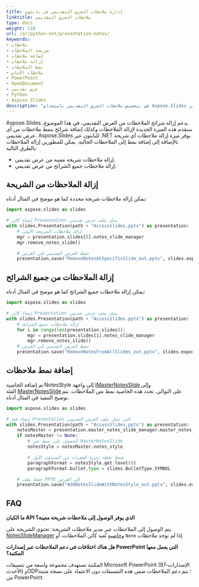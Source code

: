 ```yaml
---
title: إدارة ملاحظات العرض التقديمي في بايثون
linktitle: ملاحظات العرض التقديمي
type: docs
weight: 110
url: /ar/python-net/presentation-notes/
keywords:
- ملاحظات
- شريحة الملاحظات
- إضافة ملاحظات
- إزالة ملاحظات
- نمط الملاحظات
- ملاحظات الأساس
- PowerPoint
- OpenDocument
- عرض تقديمي
- Python
- Aspose.Slides
description: "قم بتخصيص ملاحظات العرض التقديمي باستخدام Aspose.Slides للبايثون عبر .NET. تعامل بسلاسة مع ملاحظات PowerPoint وOpenDocument لتعزيز إنتاجيتك."
---
```


Aspose.Slides يدعم إزالة شرائح الملاحظات من العرض التقديمي. في هذا الموضوع، سنقدم هذه الميزة الجديدة لإزالة الملاحظات وكذلك إضافة شرائح بنمط ملاحظات من أي عرض تقديمي. Aspose.Slides للبايثون عبر .NET يوفر ميزة إزالة ملاحظات أي شريحة بالإضافة إلى إضافة نمط إلى الملاحظات الحالية. يمكن للمطورين إزالة الملاحظات بالطرق التالية:

- إزالة ملاحظات شريحة معينة من عرض تقديمي.
- إزالة ملاحظات جميع الشرائح من عرض تقديمي.

## **إزالة الملاحظات من الشريحة**
يمكن إزالة ملاحظات شريحة محددة كما هو موضح في المثال أدناه:

```py
import aspose.slides as slides

# إنشاء كائن Presentation يمثل ملف عرض تقديمي 
with slides.Presentation(path + "AccessSlides.pptx") as presentation:
    # إزالة ملاحظات الشريحة الأولى
    mgr = presentation.slides[0].notes_slide_manager
    mgr.remove_notes_slide()

    # حفظ العرض التقديمي إلى القرص
    presentation.save("RemoveNotesAtSpecificSlide_out.pptx", slides.export.SaveFormat.PPTX)
```

## **إزالة الملاحظات من جميع الشرائح**
يمكن إزالة ملاحظات جميع الشرائح كما هو موضح في المثال أدناه:

```py
import aspose.slides as slides

# إنشاء كائن Presentation يمثل ملف عرض تقديمي 
with slides.Presentation(path + "AccessSlides.pptx") as presentation:
    # إزالة ملاحظات جميع الشرائح
    for i in range(len(presentation.slides)):
        mgr = presentation.slides[i].notes_slide_manager
        mgr.remove_notes_slide()
    # حفظ العرض التقديمي إلى القرص
    presentation.save("RemoveNotesFromAllSlides_out.pptx", slides.export.SaveFormat.PPTX)
```

## **إضافة نمط ملاحظات**
تم إضافة الخاصية NotesStyle إلى واجهة [IMasterNotesSlide](https://reference.aspose.com/slides/python-net/aspose.slides/imasternotesslide/) وإلى الفئة [MasterNotesSlide](https://reference.aspose.com/slides/python-net/aspose.slides/masternotesslide/) على التوالي. تحدد هذه الخاصية نمط نص الملاحظات. يتم توضيح التنفيذ في المثال أدناه.

```py
import aspose.slides as slides

# إنشاء فئة Presentation التي تمثل ملف العرض التقديمي
with slides.Presentation(path + "AccessSlides.pptx") as presentation:
    notesMaster = presentation.master_notes_slide_manager.master_notes_slide
    if notesMaster != None:
        # الحصول على نمط نص MasterNotesSlide
        notesStyle = notesMaster.notes_style

        # ضبط نقطه رمزية للفقرات من المستوى الأول
        paragraphFormat = notesStyle.get_level(0)
        paragraphFormat.bullet.type = slides.BulletType.SYMBOL

    # حفظ ملف PPTX إلى القرص
    presentation.save("AddNotesSlideWithNotesStyle_out.pptx", slides.export.SaveFormat.PPTX)
```

## **FAQ**

**ما الكيان API الذي يوفر الوصول إلى ملاحظات شريحة معينة؟**

يتم الوصول إلى الملاحظات عبر مدير ملاحظات الشريحة: تحتوي الشريحة على [NotesSlideManager](https://reference.aspose.com/slides/python-net/aspose.slides/notesslidemanager/) و[خاصية](https://reference.aspose.com/slides/python-net/aspose.slides/notesslidemanager/notes_slide/) تُعيد كائن الملاحظات، أو `None` إذا لم توجد ملاحظات.

**هل هناك اختلافات في دعم الملاحظات عبر إصدارات PowerPoint التي يعمل معها المكتبة؟**

المكتبة تستهدف مجموعة واسعة من تنسيقات Microsoft PowerPoint (97‑الإصدارات الأحدث) وODP؛ يتم دعم الملاحظات ضمن هذه التنسيقات دون الاعتماد على نسخة مثبتة من PowerPoint.